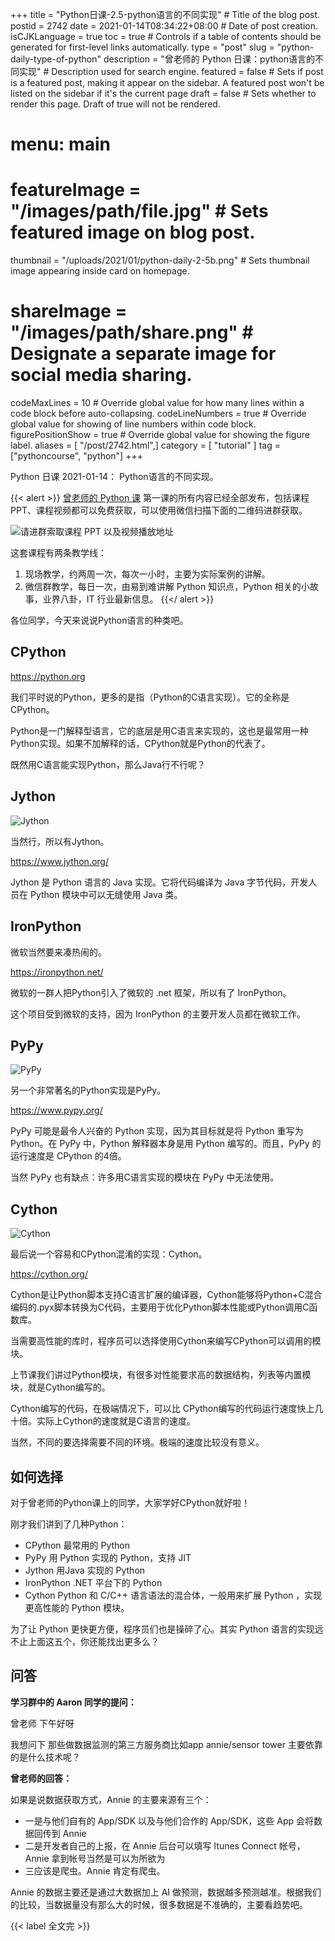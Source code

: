 +++
title = "Python日课-2.5-python语言的不同实现" # Title of the blog post.
postid = 2742
date = 2021-01-14T08:34:22+08:00 # Date of post creation.
isCJKLanguage = true
toc = true # Controls if a table of contents should be generated for first-level links automatically.
type = "post"
slug = "python-daily-type-of-python"
description = "曾老师的 Python 日课：python语言的不同实现" # Description used for search engine.
featured = false # Sets if post is a featured post, making it appear on the sidebar. A featured post won't be listed on the sidebar if it's the current page
draft = false # Sets whether to render this page. Draft of true will not be rendered.
# menu: main
# featureImage = "/images/path/file.jpg" # Sets featured image on blog post.
thumbnail = "/uploads/2021/01/python-daily-2-5b.png" # Sets thumbnail image appearing inside card on homepage.
# shareImage = "/images/path/share.png" # Designate a separate image for social media sharing.
codeMaxLines = 10 # Override global value for how many lines within a code block before auto-collapsing.
codeLineNumbers = true # Override global value for showing of line numbers within code block.
figurePositionShow = true # Override global value for showing the figure label.
aliases = [ "/post/2742.html",]
category = [ "tutorial" ]
tag = ["pythoncourse", "python"]
+++

Python 日课 2021-01-14： Python语言的不同实现。<!--more-->

{{< alert >}}
[曾老师的 Python 课](/tag/pythoncourse/) 第一课的所有内容已经全部发布，包括课程 PPT、课程视频都可以免费获取，可以使用微信扫描下面的二维码进群获取。

![请进群索取课程 PPT 以及视频播放地址](/uploads/2021/01/qrcode-python-course1.png)

这套课程有两条教学线：

1. 现场教学，约两周一次，每次一小时，主要为实际案例的讲解。
2. 微信群教学，每日一次，由易到难讲解 Python 知识点，Python 相关的小故事，业界八卦，IT 行业最新信息。
{{</ alert >}}

各位同学，今天来说说Python语言的种类吧。

## CPython

https://python.org

我们平时说的Python，更多的是指（Python的C语言实现）。它的全称是CPython。

Python是一门解释型语言，它的底层是用C语言来实现的，这也是最常用一种Python实现。如果不加解释的话，CPython就是Python的代表了。

既然用C语言能实现Python，那么Java行不行呢？

## Jython

![Jython](/uploads/2021/01/python-daily-2-5a.png)

当然行，所以有Jython。

https://www.jython.org/

Jython 是 Python 语言的 Java 实现。它将代码编译为 Java 字节代码，开发人员在 Python 模块中可以无缝使用 Java 类。

## IronPython

微软当然要来凑热闹的。

https://ironpython.net/

微软的一群人把Python引入了微软的 .net 框架，所以有了 IronPython。

这个项目受到微软的支持，因为 IronPython 的主要开发人员都在微软工作。

## PyPy

![PyPy](/uploads/2021/01/python-daily-2-5b.png)

另一个非常著名的Python实现是PyPy。

https://www.pypy.org/

PyPy 可能是最令人兴奋的 Python 实现，因为其目标就是将 Python 重写为 Python。在 PyPy 中，Python 解释器本身是用 Python 编写的。而且，PyPy 的运行速度是 CPython 的4倍。

当然 PyPy 也有缺点：许多用C语言实现的模块在 PyPy 中无法使用。


## Cython

![Cython](/uploads/2021/01/python-daily-2-5c.png)

最后说一个容易和CPython混淆的实现：Cython。

https://cython.org/

Cython是让Python脚本支持C语言扩展的编译器，Cython能够将Python+C混合编码的.pyx脚本转换为C代码，主要用于优化Python脚本性能或Python调用C函数库。

当需要高性能的库时，程序员可以选择使用Cython来编写CPython可以调用的模块。

上节课我们讲过Python模块，有很多对性能要求高的数据结构，列表等内置模块，就是Cython编写的。

Cython编写的代码，在极端情况下，可以比 CPython编写的代码运行速度快上几十倍。实际上Cython的速度就是C语言的速度。

当然，不同的要选择需要不同的环境。极端的速度比较没有意义。

## 如何选择

对于曾老师的Python课上的同学，大家学好CPython就好啦！

刚才我们讲到了几种Python：

- CPython 最常用的 Python
- PyPy 用 Python 实现的 Python，支持 JIT
- Jython 用Java 实现的 Python
- IronPython .NET 平台下的 Python
- Cython Python 和 C/C++ 语言语法的混合体，一般用来扩展 Python ，实现更高性能的 Python 模块。

​​为了让 Python 更快更方便，程序员们也是操碎了心。其实 Python 语言的实现远不止上面这五个，你还能找出更多么？

## 问答

**学习群中的 Aaron 同学的提问：**

曾老师 下午好呀

我想问下 那些做数据监测的第三方服务商比如app annie/sensor tower 主要依靠的是什么技术呢？

**曾老师的回答：**

如果是说数据获取方式，Annie 的主要来源有三个：

- 一是与他们自有的 App/SDK 以及与他们合作的 App/SDK，这些 App 会将数据回传到 Annie
- 二是开发者自己的上报，在 Annie 后台可以填写 Itunes Connect 帐号，Annie 拿到帐号当然是可以为所欲为
- 三应该是爬虫。Annie 肯定有爬虫。

Annie 的数据主要还是通过大数据加上 AI 做预测，数据越多预测越准。根据我们的比较，当数据量没有那么大的时候，很多数据是不准确的，主要看趋势吧。

{{< label 全文完 >}}